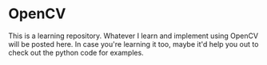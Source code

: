 # OpenCV

This is a learning repository. Whatever I learn and implement using OpenCV will be posted here. In case you're learning it too, maybe it'd help you out to check out the python code for examples.
